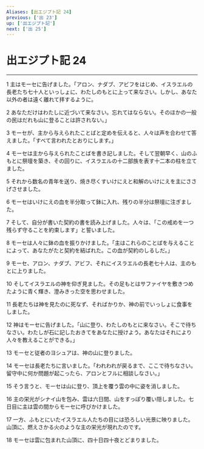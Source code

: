 ```yaml
---
Aliases: [出エジプト記 24]
previous: ['出 23']
up: ['出エジプト記']
next: ['出 25']
---
```

# 出エジプト記 24

***




1 
主はモーセに告げました。「アロン、ナダブ、アビフをはじめ、イスラエルの長老たち七十人といっしょに、わたしのもとに上って来なさい。しかし、あなた以外の者は遠く離れて拝するように。 



2 
あなただけはわたしに近づいて来なさい。忘れてはならない。そのほかの一般の民はだれも山に登ることは許されない。」 



3 
モーセが、主から与えられたことばと定めを伝えると、人々は声を合わせて答えました。「すべて言われたとおりにします。」 



4 
モーセは主から与えられたことばを書き記しました。そして翌朝早く、山のふもとに祭壇を築き、その回りに、イスラエルの十二部族を表す十二本の柱を立てました。 



5 
それから数名の青年を送り、焼き尽くすいけにえと和解のいけにえを主にささげさせました。 



6 
モーセはいけにえの血を半分取って鉢に入れ、残りの半分は祭壇に注ぎました。 



7 
そして、自分が書いた契約の書を読み上げました。人々は、「この戒めを一つ残らず守ることを約束します」と誓いました。 



8 
モーセは人々に鉢の血を振りかけました。「主はこれらのことばを与えることによって、あなたがたと契約を結ばれた。この血が契約のしるしだ。」 



9 
モーセ、アロン、ナダブ、アビフ、それにイスラエルの長老七十人は、主のもとに上りました。 



10 
そしてイスラエルの神を仰ぎ見ました。その足もとはサファイヤを敷きつめたように青く輝き、澄みきった空を思わせました。 



11 
長老たちは神を見たのに死なず、そればかりか、神の前でいっしょに食事をしました。 



12 
神はモーセに告げました。「山に登り、わたしのもとに来なさい。そこで待ちなさい。わたしが石に記したおきてをあなたに授けよう。あなたはそれにより人々を教えることができる。」 



13 
モーセと従者のヨシュアは、神の山に登りました。 



14 
モーセは長老たちに言いました。「われわれが戻るまで、ここで待ちなさい。留守中に何か問題が起こったら、アロンとフルに相談しなさい。」 



15 
そう言うと、モーセは山に登り、頂上を覆う雲の中に姿を消しました。 



16 
主の栄光がシナイ山を包み、雲は六日間、山をすっぽり覆い隠しました。七日目に主は雲の間からモーセに呼びかけました。 



17 
一方、ふもとにいたイスラエル人たちの目には恐ろしい光景に映りました。山頂に、燃えさかる火のような主の栄光が現れたのです。 



18 
モーセは雲に包まれた山頂に、四十日四十夜とどまりました。
